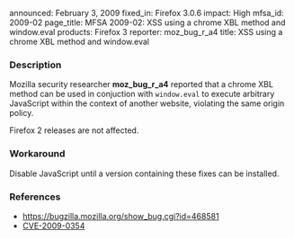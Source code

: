 announced: February 3, 2009
fixed_in: Firefox 3.0.6
impact: High
mfsa_id: 2009-02
page_title: MFSA 2009-02: XSS using a chrome XBL method and window.eval
products: Firefox 3
reporter: moz_bug_r_a4
title: XSS using a chrome XBL method and window.eval

<h3>Description</h3>

<p>Mozilla security researcher <strong>moz_bug_r_a4</strong> reported
that a chrome XBL method can be used in conjuction
with <code>window.eval</code> to execute arbitrary JavaScript within
the context of another website, violating the same origin policy.</p>

<p class="note">Firefox 2 releases are not affected.
</p>

<h3>Workaround</h3>

<p>Disable JavaScript until a version containing these fixes can be installed.</p>

<h3>References</h3>

<ul>
  <li><a href="https://bugzilla.mozilla.org/show_bug.cgi?id=468581">https://bugzilla.mozilla.org/show_bug.cgi?id=468581</a></li>
  <li><a class="ex-ref" href="http://cve.mitre.org/cgi-bin/cvename.cgi?name=CVE-2009-0354">CVE-2009-0354</a></li>
</ul>



